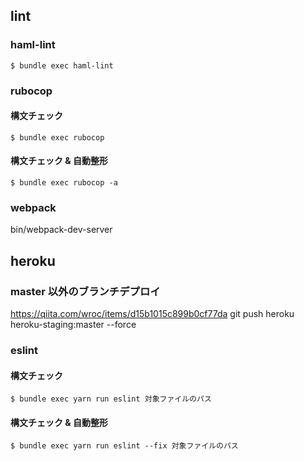## lint
### haml-lint
```
$ bundle exec haml-lint
```

### rubocop

#### 構文チェック
```
$ bundle exec rubocop
```

#### 構文チェック & 自動整形
```
$ bundle exec rubocop -a
```

### webpack
bin/webpack-dev-server

## heroku
### master 以外のブランチデプロイ
https://qiita.com/wroc/items/d15b1015c899b0cf77da
git push heroku heroku-staging:master --force

### eslint

#### 構文チェック
```
$ bundle exec yarn run eslint 対象ファイルのパス
```

#### 構文チェック & 自動整形
```
$ bundle exec yarn run eslint --fix 対象ファイルのパス
```
